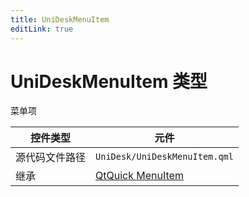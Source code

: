 ```yaml
---
title: UniDeskMenuItem
editLink: true
---
```

# UniDeskMenuItem 类型
菜单项

| 控件类型    | 元件                                                                              |
| ------- | ------------------------------------------------------------------------------- |
| 源代码文件路径 | `UniDesk/UniDeskMenuItem.qml`                                                   |
| 继承      | [QtQuick MenuItem](https://doc.qt.io/qt-6.8/qml-qtquick-controls-menuitem.html) |
